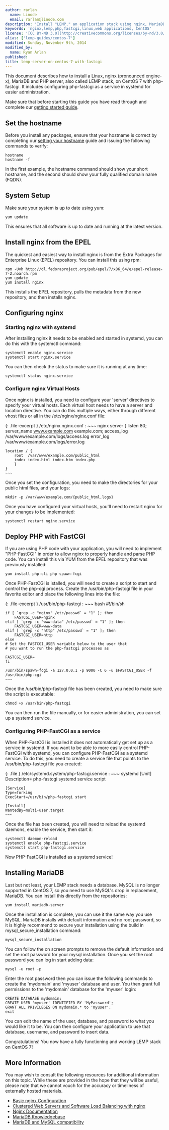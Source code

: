 ```yaml
---
author: rarlan
  name: Linode
  email: rarlan@linode.com
description: 'Install "LEMP," an application stack using nginx, MariaDB, and PHP with fastcgi for CentOS 7'
keywords: 'nginx,lemp,php,fastcgi,linux,web applications, CentOS'
license: '[CC BY-ND 3.0](http://creativecommons.org/licenses/by-nd/3.0/us/)'
alias: ['lemp-guides/centos-7']
modified: Sunday, November 9th, 2014
modified_by:
  name: Ryan Arlan
published: 
title: lemp-server-on-centos-7-with-fastcgi
---
```


This document describes how to install a Linux, nginx (pronounced engine-x), MariaDB and PHP server, also called LEMP stack, on CentOS 7 with php-fastcgi. It includes configuring php-fastcgi as a service in systemd for easier administration. 

Make sure that before starting this guide you have read through and complete our [getting started guide](/docs/getting-started/).

Set the hostname
----------------

Before you install any packages, ensure that your hostname is correct by completing our [setting your hostname](/docs/getting-started#sph_setting-the-hostname) guide and issuing the following commands to verify:

	hostname
	hostname -f
  
In the first example, the hostname command should show your short hostname, and the second should show your fully qualified domain name (FQDN).

System Setup
------------

Make sure your system is up to date using yum:

	yum update
  
This ensures that all software is up to date and running at the latest version.

Install nginx from the EPEL
---------------------------

The quickest and easiest way to install nginx is from the Extra Packages for Enterprise Linux (EPEL) repository.  You can install this using rpm:

	rpm -Uvh http://dl.fedoraproject.org/pub/epel/7/x86_64/e/epel-release-7-2.noarch.rpm
	yum update
	yum install nginx
  
This installs the EPEL repository, pulls the metadata from the new repository, and then installs nginx.

Configuring nginx
------------------


### Starting nginx with systemd

After installing nginx it needs to be enabled and started in systemd, you can do this with the systemctl command:

	systemctl enable nginx.service
	systemctl start nginx.service
  
You can then check the status to make sure it is running at any time:

	systemctl status nginx.service
  
### Configure nginx Virtual Hosts

Once nginx is installed, you need to configure your 'server' directives to specify your virtual hosts.  Each virtual host needs to have a server and location directive.  You can do this multiple ways, either through different vhost files or all in the /etc/nginx/nginx.conf file:

{: .file-excerpt }
/etc/nginx.nginx.conf
:	~~~ nginx
	server {
	listen  80;
	server_name www.example.com example.com;
	access_log /var/www/example.com/logs/access.log
	error_log /var/www/example.com/logs/error.log
    
	location / {
    	root  /var/www/example.com/public_html
    	index index.html index.htm index.php
		}
	}
	~~~
  
Once you set the configuration, you need to make the directories for your public html files, and your logs:

	mkdir -p /var/www/example.com/{public_html,logs}
  
Once you have configured your virtual hosts, you'll need to restart nginx for your changes to be implemented:

	systemctl restart nginx.service
  
Deploy PHP with FastCGI
-----------------------

If you are using PHP code with your application, you will need to implement "PHP-FastCGI" in order to allow nginx to properly handle and parse PHP code.  You can install this via YUM from the EPEL repository that was previously installed:

	yum install php-cli php spawn-fcgi
  
Once PHP-FastCGI is istalled, you will need to create a script to start and control the php-cgi process.  Create the /usr/bin/php-fastcgi file in your favorite editor and place the following lines into the file:

{: .file-excerpt }
/usr/bin/php-fastcgi
:	~~~ bash
	#!/bin/sh

  	if [ `grep -c "nginx" /etc/passwd` = "1" ]; then 
     	FASTCGI_USER=nginx
	elif [ `grep -c "www-data" /etc/passwd` = "1" ]; then 
		FASTCGI_USER=www-data
	elif [ `grep -c "http" /etc/passwd` = "1" ]; then 
		FASTCGI_USER=http
	else 
	# Set the FASTCGI_USER variable below to the user that 
	# you want to run the php-fastcgi processes as

	FASTCGI_USER=
	fi

	/usr/bin/spawn-fcgi -a 127.0.0.1 -p 9000 -C 6 -u $FASTCGI_USER -f /usr/bin/php-cgi
	~~~

Once the /usr/bin/php-fastcgi file has been created, you  need to make sure the script is executable:

	chmod +x /usr/bin/php-fastcgi
  
You can then run the file manually, or for easier administration, you can set up a systemd service.

### Configuring PHP-FastCGI as a service

When PHP-FastCGI is installed it does not automatically get set up as a service in systemd.  If you want to be able to more easily control PHP-FastCGI with systemd, you can configure PHP-FastCGI as a systemd service.  To do this, you need to create a service file that points to the /usr/bin/php-fastcgi file you created:

{: .file }
/etc/systemd.system/php-fastcgi.service
:	~~~ systemd
	[Unit]
	Description= php-fastcgi systemd service script

	[Service]
	Type=forking
	ExecStart=/usr/bin/php-fastcgi start

	[Install]
	WantedBy=multi-user.target
	~~~
  
Once the file has been created, you will need to reload the systemd daemons, enable the service, then start it:

	systemctl daemon-reload
	systemctl enable php-fastcgi.service
	systemctl start php-fastcgi.service
  
Now PHP-FastCGI is installed as a systemd service!

Installing MariaDB
------------------

Last but not least, your LEMP stack needs a database.  MySQL is no longer supported in CentOS 7, so you need to use MySQL's drop in replacement, MariaDB.  You can install this directly from the repositories:

	yum install mariadb-server
  
Once the installation is complete, you can use it the same way you use MySQL.  MariaDB installs with default information and no root password, so it is highly recommend to secure your installation using the build in mysql_secure_installation command:

	mysql_secure_installation

You can follow the on screen prompts to remove the default information and set the root password for your mysql installation.  Once you set the root password you can log in start adding data:

	mysql -u root -p

Enter the root password then you can issue the following commands to create the 'mydomain' and 'myuser' database and user.  You then grant full permissions to the 'mydomain' database for the 'myuser' login:

	CREATE DATABASE mydomain;
	CREATE USER 'myuser' IDENTIFIED BY 'MyPassword';
	GRANT ALL PRIVILEGES ON mydomain.* to 'myuser';
	exit
  
You can edit the name of the user, database, and password to what you would like it to be.  You can then configure your application to use that database, username, and password to insert data.

Congratulations!  You now have a fully functioning and working LEMP stack on CentOS 7!

More Information
----------------

You may wish to consult the following resources for additional information on this topic.  While these are provided in the hope that they will be useful, please note that we cannot vouch for the accuracy or timeliness of externally hosted materials.

- [Basic nginx Configuration](/docs/websites/nginx/basic-nginx-configuration/basic)
- [Clustered Web Servers and Software Load Balancing with nginx](/docs/websites/nginx/basic-nginx-configuration/front-end-proxy-and-software-load-balancing)
- [Nginx Documentation](http://nginx.org/en/docs/)
- [MariaDB Knowledgebase](https://mariadb.com/kb/en/)
- [MariaDB and MySQL compatibility](https://mariadb.com/kb/en/mariadb/mariadb-vs-mysql-compatibility/)

